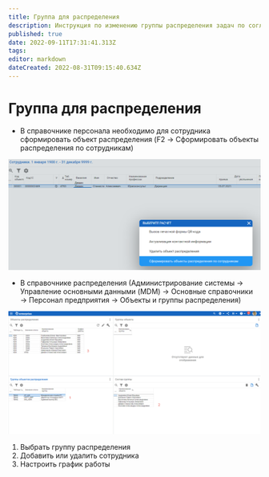 ```yaml
---
title: Группа для распределения
description: Инструкция по изменению группы распределения задач по согласованию договоров
published: true
date: 2022-09-11T17:31:41.313Z
tags: 
editor: markdown
dateCreated: 2022-08-31T09:15:40.634Z
---
```


# Группа для распределения

* В справочнике персонала необходимо для сотрудника сформировать объект распределения (F2 -> Сформировать объекты распределения по сотрудникам)

![](<../../../../assets/image (31).png>)

* В справочнике распределения (Администрирование системы → Управление основными данными (MDM) → Основные справочники → Персонал предприятия → Объекты и группы распределения)

![](<../../../../assets/image (535).png>)

1. Выбрать группу распределения
2. Добавить или удалить сотрудника
3. Настроить график работы

